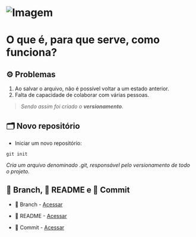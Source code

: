 # ![Imagem](https://hermes.dio.me/articles/cover/ecf835d6-0c4d-40b4-abb8-4ffb0ae8a475.png)

# O que é, para que serve, como funciona?

## ⚙️ Problemas

1. Ao salvar o arquivo, não é possível voltar a um estado anterior.
2. Falta de capacidade de colaborar com várias pessoas.

> *Sendo assim foi criado o __versionamento__.*

## 🗂️ Novo repositório

- Iniciar um novo repositório:

```
git init
```

*Cria um arquivo denominado .git, responsável pelo versionamento de todo o projeto.*

## 🌿 Branch, 📄 README e 💾 Commit

- 🌿 Branch - [Acessar](./BRANCH.md)

- 📄 README - [Acessar](./README_I.md)

- 💾 Commit - [Acessar](./COMMIT.md)
